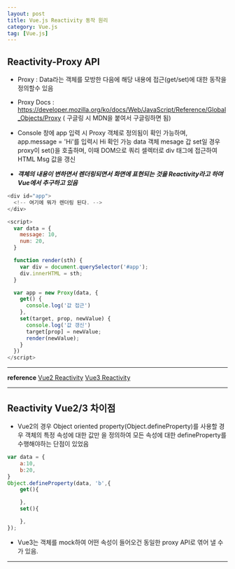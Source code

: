 ```yaml
---
layout: post
title: Vue.js Reactivity 동작 원리
category: Vue.js
tag: [Vue.js]
---
```


## Reactivity-Proxy API

- Proxy : Data라는 객체를 모방한 다음에 해당 내용에 접근(get/set)에 대한 동작을 정의할수 있음
- Proxy Docs : https://developer.mozilla.org/ko/docs/Web/JavaScript/Reference/Global_Objects/Proxy ( 구글링 시 MDN을 붙여서 구글링하면 됨)
- Console 창에 app 입력 시 Proxy 객체로 정의됨이 확인 가능하며, app.message = 'Hi'를 입력시 Hi 확인 가능
    data 객체 mesage 갑 set일 경우 proxy이 set()을 호출하며, 이때 DOM으로 쿼리 셀렉터로 div 태그에 접근하여 HTML Msg 값을 갱신

- ___***객체의 내용이 변하면서 렌더링되면서 화면에 표현되는 것을 Reactivity라고 하며 Vue에서 추구하고 있음***___

```javascript
<div id="app">
  <!-- 여기에 뭐가 렌더링 된다. -->
</div>

<script>
  var data = {
    message: 10,
    num: 20,
  }

  function render(sth) {
    var div = document.querySelector('#app');
    div.innerHTML = sth;
  }

  var app = new Proxy(data, {
    get() {
      console.log('값 접근')
    },
    set(target, prop, newValue) {
      console.log('값 갱신')
      target[prop] = newValue;
      render(newValue);
    }
  })
</script>
```
___

__reference__
[Vue2 Reactivity](https://v2.vuejs.org/v2/guide/reactivity.html)
[Vue3 Reactivity](https://vuejs.org/guide/extras/reactivity-in-depth.html#what-is-reactivity)

___

## Reactivity Vue2/3 차이점
 - Vue2의 경우 Object oriented property(Object.defineProperty)를 사용할 경우 객체의 특정 속성에 대한 값만 을 정의하여 모든 속성에 대한 defineProperty를 수행해야하는 단점이 있었음
```JavaScript
var data = {
    a:10,
    b:20,
}
Object.defineProperty(data, 'b',{
    get(){

    },
    set(){

    },
});
```

- Vue3는 객체를 mock하여 어떤 속성이 들어오건 동일한 proxy API로 엮어 낼 수가 있음.

___